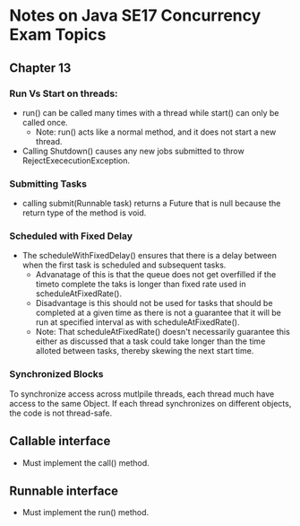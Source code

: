 # Notes on Java SE17 Concurrency Exam Topics
## Chapter 13
### Run Vs Start on threads: 
- run() can be called many times with a thread while start() can only be called once.
  - Note: run() acts like a normal method, and it does not start a new thread.
- Calling Shutdown() causes any new jobs submitted to throw RejectExececutionException.
### Submitting Tasks
- calling submit(Runnable task) returns a Future<V> that is null because the return type of the method is void.
### Scheduled with Fixed Delay
- The scheduleWithFixedDelay() ensures that there is a delay between when the first task is scheduled and subsequent tasks. 
  - Advanatage of this is that the queue does not get overfilled if the timeto complete the taks is longer than fixed rate used in scheduleAtFixedRate(). 
  - Disadvantage is this should not be used for tasks that should be completed at a given time as there is not a guarantee that it will be run at specified interval as with scheduleAtFixedRate(). 
  - Note: That scheduleAtFixedRate() doesn't necessarily guarantee this either as discussed that a task could take longer than the time alloted between tasks, thereby skewing the next start time. 
### Synchronized Blocks 
To synchronize access across mutlpile threads, each thread much have access to the same Object. If each thread synchronizes on different objects, the code is not thread-safe.

## Callable interface 
- Must implement the call() method.

## Runnable interface 
- Must implement the run() method.
